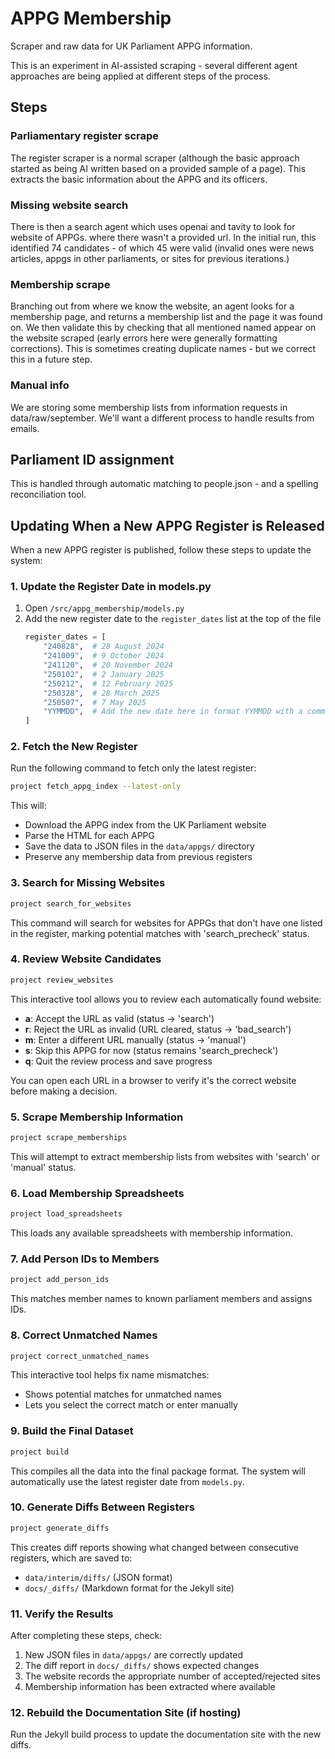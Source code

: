 # APPG Membership

Scraper and raw data for UK Parliament APPG information.

This is an experiment in AI-assisted scraping - several different agent approaches are being applied at different steps of the process.

## Steps

### Parliamentary register scrape

The register scraper is a normal scraper (although the basic approach started as being AI written based on a provided sample of a page). This extracts the basic information about the APPG and its officers.

### Missing website search

There is then a search agent which uses openai and tavity to look for website of APPGs. where there wasn't a provided url. In the initial run, this identified 74 candidates - of which 45 were valid (invalid ones were news articles, appgs in other parliaments, or sites for previous iterations.)

### Membership scrape

Branching out from where we know the website, an agent looks for a membership page, and returns a membership list and the page it was found on. We then validate this by checking that all mentioned named appear on the website scraped (early errors here were generally formatting corrections). This is sometimes creating duplicate names - but we correct this in a future step.

### Manual info

We are storing some membership lists from information requests in data/raw/september. We'll want a different process to handle results from emails. 

## Parliament ID assignment

This is handled through automatic matching to people.json - and a spelling reconciliation tool.

## Updating When a New APPG Register is Released

When a new APPG register is published, follow these steps to update the system:

### 1. Update the Register Date in models.py

1. Open `/src/appg_membership/models.py`
2. Add the new register date to the `register_dates` list at the top of the file
   ```python
   register_dates = [
       "240828",  # 28 August 2024
       "241009",  # 9 October 2024
       "241120",  # 20 November 2024
       "250102",  # 2 January 2025
       "250212",  # 12 February 2025
       "250328",  # 28 March 2025
       "250507",  # 7 May 2025
       "YYMMDD",  # Add the new date here in format YYMMDD with a comment
   ]
   ```

### 2. Fetch the New Register

Run the following command to fetch only the latest register:

```bash
project fetch_appg_index --latest-only
```

This will:
- Download the APPG index from the UK Parliament website
- Parse the HTML for each APPG
- Save the data to JSON files in the `data/appgs/` directory
- Preserve any membership data from previous registers

### 3. Search for Missing Websites

```bash
project search_for_websites
```

This command will search for websites for APPGs that don't have one listed in the register, marking potential matches with 'search_precheck' status.

### 4. Review Website Candidates

```bash
project review_websites
```

This interactive tool allows you to review each automatically found website:
- **a**: Accept the URL as valid (status → 'search')
- **r**: Reject the URL as invalid (URL cleared, status → 'bad_search')
- **m**: Enter a different URL manually (status → 'manual')
- **s**: Skip this APPG for now (status remains 'search_precheck')
- **q**: Quit the review process and save progress

You can open each URL in a browser to verify it's the correct website before making a decision.

### 5. Scrape Membership Information

```bash
project scrape_memberships
```

This will attempt to extract membership lists from websites with 'search' or 'manual' status.

### 6. Load Membership Spreadsheets

```bash
project load_spreadsheets
```

This loads any available spreadsheets with membership information.

### 7. Add Person IDs to Members

```bash
project add_person_ids
```

This matches member names to known parliament members and assigns IDs.

### 8. Correct Unmatched Names

```bash
project correct_unmatched_names
```

This interactive tool helps fix name mismatches:
- Shows potential matches for unmatched names
- Lets you select the correct match or enter manually

### 9. Build the Final Dataset

```bash
project build
```

This compiles all the data into the final package format. The system will automatically use the latest register date from `models.py`.

### 10. Generate Diffs Between Registers

```bash
project generate_diffs
```

This creates diff reports showing what changed between consecutive registers, which are saved to:
- `data/interim/diffs/` (JSON format)
- `docs/_diffs/` (Markdown format for the Jekyll site)

### 11. Verify the Results

After completing these steps, check:
1. New JSON files in `data/appgs/` are correctly updated
2. The diff report in `docs/_diffs/` shows expected changes
3. The website records the appropriate number of accepted/rejected sites
4. Membership information has been extracted where available

### 12. Rebuild the Documentation Site (if hosting)

Run the Jekyll build process to update the documentation site with the new diffs.
